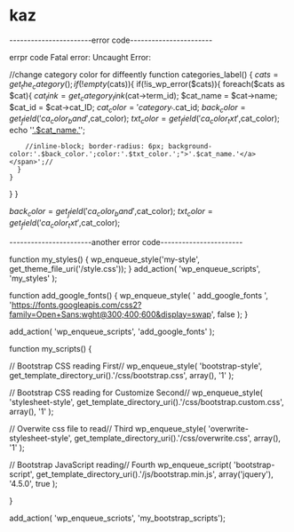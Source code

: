 # kaz
-----------------------error code-----------------------

errpr code Fatal error: Uncaught Error: 


//change category color for diffeently
function categories_label() {
  $cats = get_the_category();
  if(!empty($cats)){
    if(!is_wp_error($cats)){
      foreach($cats as $cat){
        $cat_link = get_category_link($cat->term_id);
        $cat_name = $cat->name;
        $cat_id = $cat->cat_ID;
        $cat_color = 'category_'.$cat_id;
        $back_color = get_field('ca_color_band',$cat_color);
        $txt_color = get_field('ca_color_txt',$cat_color);
        echo '<span class="category"><a href="'.$cat_link.'" class="rounded_btn" style="background-color:'.$back_color.';color:'.$txt_color.';">'.$cat_name.'</a></span>';

        //inline-block; border-radius: 6px; background-color:'.$back_color.';color:'.$txt_color.';">'.$cat_name.'</a></span>';//
      }
    }
  }
}

$back_color = get_field('ca_color_band',$cat_color);
$txt_color = get_field('ca_color_txt',$cat_color);

-----------------------another error code-----------------------

function my_styles() {
  wp_enqueue_style('my-style', get_theme_file_uri('/style.css'));
}
add_action( 'wp_enqueue_scripts', 'my_styles' );

function add_google_fonts() {
    wp_enqueue_style( ' add_google_fonts ', 'https://fonts.googleapis.com/css2?family=Open+Sans:wght@300;400;600&display=swap', false );
}

add_action( 'wp_enqueue_scripts', 'add_google_fonts' );


function my_scripts() {

// Bootstrap CSS reading First// 
  wp_enqueue_style( 'bootstrap-style', get_template_directory_uri().'/css/bootstrap.css', array(), '1' );

// Bootstrap CSS reading for Customize Second//
  wp_enqueue_style( 'stylesheet-style', get_template_directory_uri().'/css/bootstrap.custom.css', array(), '1' );

// Overwite css file to read// Third
  wp_enqueue_style( 'overwrite-stylesheet-style', get_template_directory_uri().'/css/overwrite.css', array(), '1' );

// Bootstrap JavaScript reading// Fourth
  wp_enqueue_script( 'bootstrap-script', get_template_directory_uri().'/js/bootstrap.min.js', array('jquery'), '4.5.0', true );

}

add_action( 'wp_enqueue_scriots', 'my_bootstrap_scripts');
